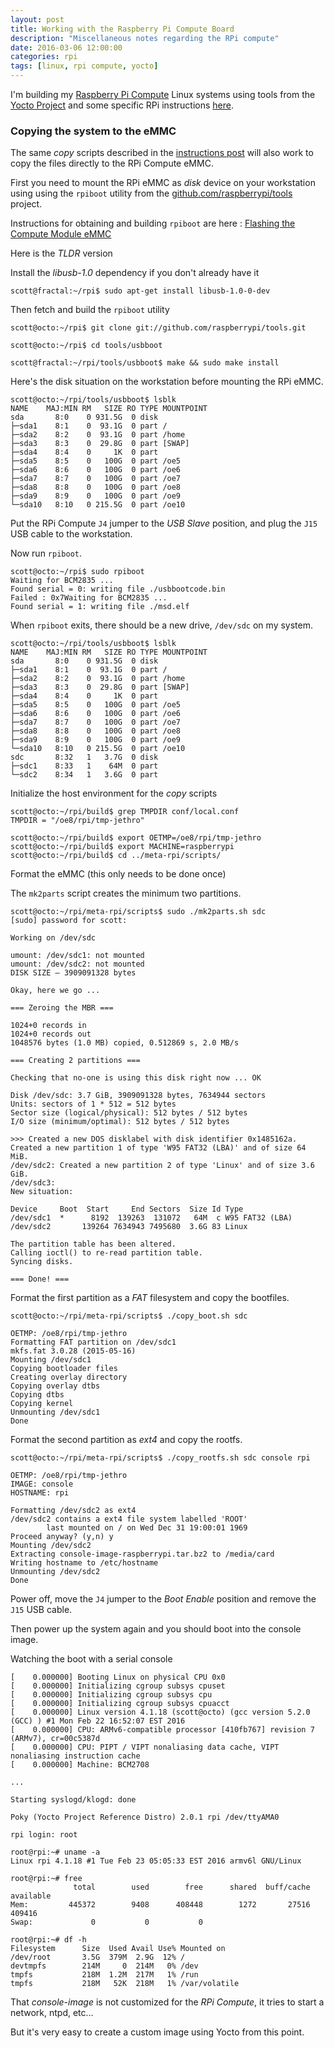 ```yaml
---
layout: post
title: Working with the Raspberry Pi Compute Board
description: "Miscellaneous notes regarding the RPi compute"
date: 2016-03-06 12:00:00
categories: rpi
tags: [linux, rpi compute, yocto]
---
```


I'm building my [Raspberry Pi Compute][rpi-compute] Linux systems using tools from the [Yocto Project][yocto] and some specific RPi instructions [here][rpi-yocto].

### Copying the system to the eMMC

The same *copy* scripts described in the [instructions post][rpi-yocto] will also work to copy the files directly to the RPi Compute eMMC.

First you need to mount the RPi eMMC as *disk* device on your workstation using using the `rpiboot` utility from the [github.com/raspberrypi/tools][rpi-tools] project.

Instructions for obtaining and building `rpiboot` are here : [Flashing the Compute Module eMMC][rpiboot-instructions]

Here is the *TLDR* version

Install the *libusb-1.0* dependency if you don't already have it 

    scott@fractal:~/rpi$ sudo apt-get install libusb-1.0-0-dev 

Then fetch and build the `rpiboot` utility

    scott@octo:~/rpi$ git clone git://github.com/raspberrypi/tools.git

    scott@octo:~/rpi$ cd tools/usbboot

    scott@fractal:~/rpi/tools/usbboot$ make && sudo make install


Here's the disk situation on the workstation before mounting the RPi eMMC.

    scott@octo:~/rpi/tools/usbboot$ lsblk
    NAME    MAJ:MIN RM   SIZE RO TYPE MOUNTPOINT
    sda       8:0    0 931.5G  0 disk
    ├─sda1    8:1    0  93.1G  0 part /
    ├─sda2    8:2    0  93.1G  0 part /home
    ├─sda3    8:3    0  29.8G  0 part [SWAP]
    ├─sda4    8:4    0     1K  0 part
    ├─sda5    8:5    0   100G  0 part /oe5
    ├─sda6    8:6    0   100G  0 part /oe6
    ├─sda7    8:7    0   100G  0 part /oe7
    ├─sda8    8:8    0   100G  0 part /oe8
    ├─sda9    8:9    0   100G  0 part /oe9
    └─sda10   8:10   0 215.5G  0 part /oe10

Put the RPi Compute `J4` jumper to the *USB Slave* position, and plug the `J15` USB cable to the workstation.

Now run `rpiboot`. 

    scott@octo:~/rpi$ sudo rpiboot
    Waiting for BCM2835 ...
    Found serial = 0: writing file ./usbbootcode.bin
    Failed : 0x7Waiting for BCM2835 ...
    Found serial = 1: writing file ./msd.elf

When `rpiboot` exits, there should be a new drive, `/dev/sdc` on my system.

    scott@octo:~/rpi/tools/usbboot$ lsblk
    NAME    MAJ:MIN RM   SIZE RO TYPE MOUNTPOINT
    sda       8:0    0 931.5G  0 disk
    ├─sda1    8:1    0  93.1G  0 part /
    ├─sda2    8:2    0  93.1G  0 part /home
    ├─sda3    8:3    0  29.8G  0 part [SWAP]
    ├─sda4    8:4    0     1K  0 part
    ├─sda5    8:5    0   100G  0 part /oe5
    ├─sda6    8:6    0   100G  0 part /oe6
    ├─sda7    8:7    0   100G  0 part /oe7
    ├─sda8    8:8    0   100G  0 part /oe8
    ├─sda9    8:9    0   100G  0 part /oe9
    └─sda10   8:10   0 215.5G  0 part /oe10
    sdc       8:32   1   3.7G  0 disk
    ├─sdc1    8:33   1    64M  0 part
    └─sdc2    8:34   1   3.6G  0 part

Initialize the host environment for the *copy* scripts

    scott@octo:~/rpi/build$ grep TMPDIR conf/local.conf
    TMPDIR = "/oe8/rpi/tmp-jethro"

    scott@octo:~/rpi/build$ export OETMP=/oe8/rpi/tmp-jethro
    scott@octo:~/rpi/build$ export MACHINE=raspberrypi
    scott@octo:~/rpi/build$ cd ../meta-rpi/scripts/

Format the eMMC (this only needs to be done once) 

The `mk2parts` script creates the minimum two partitions.

    scott@octo:~/rpi/meta-rpi/scripts$ sudo ./mk2parts.sh sdc
    [sudo] password for scott:

    Working on /dev/sdc

    umount: /dev/sdc1: not mounted
    umount: /dev/sdc2: not mounted
    DISK SIZE – 3909091328 bytes

    Okay, here we go ...

    === Zeroing the MBR ===

    1024+0 records in
    1024+0 records out
    1048576 bytes (1.0 MB) copied, 0.512869 s, 2.0 MB/s

    === Creating 2 partitions ===

    Checking that no-one is using this disk right now ... OK

    Disk /dev/sdc: 3.7 GiB, 3909091328 bytes, 7634944 sectors
    Units: sectors of 1 * 512 = 512 bytes
    Sector size (logical/physical): 512 bytes / 512 bytes
    I/O size (minimum/optimal): 512 bytes / 512 bytes

    >>> Created a new DOS disklabel with disk identifier 0x1485162a.
    Created a new partition 1 of type 'W95 FAT32 (LBA)' and of size 64 MiB.
    /dev/sdc2: Created a new partition 2 of type 'Linux' and of size 3.6 GiB.
    /dev/sdc3:
    New situation:

    Device     Boot  Start     End Sectors  Size Id Type
    /dev/sdc1  *      8192  139263  131072   64M  c W95 FAT32 (LBA)
    /dev/sdc2       139264 7634943 7495680  3.6G 83 Linux

    The partition table has been altered.
    Calling ioctl() to re-read partition table.
    Syncing disks.

    === Done! ===

Format the first partition as a *FAT* filesystem and copy the bootfiles. 

    scott@octo:~/rpi/meta-rpi/scripts$ ./copy_boot.sh sdc

    OETMP: /oe8/rpi/tmp-jethro
    Formatting FAT partition on /dev/sdc1
    mkfs.fat 3.0.28 (2015-05-16)
    Mounting /dev/sdc1
    Copying bootloader files
    Creating overlay directory
    Copying overlay dtbs
    Copying dtbs
    Copying kernel
    Unmounting /dev/sdc1
    Done

Format the second partition as *ext4* and copy the rootfs.

    scott@octo:~/rpi/meta-rpi/scripts$ ./copy_rootfs.sh sdc console rpi

    OETMP: /oe8/rpi/tmp-jethro
    IMAGE: console
    HOSTNAME: rpi

    Formatting /dev/sdc2 as ext4
    /dev/sdc2 contains a ext4 file system labelled 'ROOT'
            last mounted on / on Wed Dec 31 19:00:01 1969
    Proceed anyway? (y,n) y
    Mounting /dev/sdc2
    Extracting console-image-raspberrypi.tar.bz2 to /media/card
    Writing hostname to /etc/hostname
    Unmounting /dev/sdc2
    Done

Power off, move the `J4` jumper to the *Boot Enable* position and remove the `J15` USB cable.

Then power up the system again and you should boot into the console image.

Watching the boot with a serial console

    [    0.000000] Booting Linux on physical CPU 0x0
    [    0.000000] Initializing cgroup subsys cpuset
    [    0.000000] Initializing cgroup subsys cpu
    [    0.000000] Initializing cgroup subsys cpuacct
    [    0.000000] Linux version 4.1.18 (scott@octo) (gcc version 5.2.0 (GCC) ) #1 Mon Feb 22 16:52:07 EST 2016
    [    0.000000] CPU: ARMv6-compatible processor [410fb767] revision 7 (ARMv7), cr=00c5387d
    [    0.000000] CPU: PIPT / VIPT nonaliasing data cache, VIPT nonaliasing instruction cache
    [    0.000000] Machine: BCM2708

    ...

    Starting syslogd/klogd: done
    
    Poky (Yocto Project Reference Distro) 2.0.1 rpi /dev/ttyAMA0
    
    rpi login: root

    root@rpi:~# uname -a
    Linux rpi 4.1.18 #1 Tue Feb 23 05:05:33 EST 2016 armv6l GNU/Linux

    root@rpi:~# free
                  total        used        free      shared  buff/cache   available
    Mem:         445372        9408      408448        1272       27516      409416
    Swap:             0           0           0

    root@rpi:~# df -h
    Filesystem      Size  Used Avail Use% Mounted on
    /dev/root       3.5G  379M  2.9G  12% /
    devtmpfs        214M     0  214M   0% /dev
    tmpfs           218M  1.2M  217M   1% /run
    tmpfs           218M   52K  218M   1% /var/volatile


That *console-image* is not customized for the *RPi Compute*, it tries to start a network, ntpd, etc... 

But it's very easy to create a custom image using Yocto from this point. 


[yocto]: https://www.yoctoproject.org
[rpi-yocto]: http://www.jumpnowtek.com/rpi/Raspberry-Pi-Systems-with-Yocto.html
[rpi-compute]: https://www.raspberrypi.org/products/compute-module/
[rpi-tools]: https://github.com/raspberrypi/tools
[rpiboot-instructions]: https://www.raspberrypi.org/documentation/hardware/computemodule/cm-emmc-flashing.md
